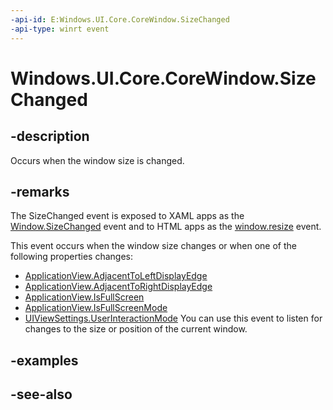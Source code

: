 ```yaml
---
-api-id: E:Windows.UI.Core.CoreWindow.SizeChanged
-api-type: winrt event
---
```


<!-- Event syntax
public event Windows.Foundation.TypedEventHandler SizeChanged<Windows.UI.Core.CoreWindow,  Windows.UI.Core.WindowSizeChangedEventArgs>
-->

# Windows.UI.Core.CoreWindow.SizeChanged

## -description
Occurs when the window size is changed.

## -remarks
The SizeChanged event is exposed to XAML apps as the [Window.SizeChanged](../windows.ui.xaml/window_sizechanged.md) event and to HTML apps as the [window.resize](https://msdn.microsoft.com/library/aa741886(v=vs.85).aspx) event.

This event occurs when the window size changes or when one of the following properties changes:


+ [ApplicationView.AdjacentToLeftDisplayEdge](../windows.ui.viewmanagement/applicationview_adjacenttoleftdisplayedge.md)
+ [ApplicationView.AdjacentToRightDisplayEdge](../windows.ui.viewmanagement/applicationview_adjacenttorightdisplayedge.md)
+ [ApplicationView.IsFullScreen](../windows.ui.viewmanagement/applicationview_isfullscreen.md)
+ [ApplicationView.IsFullScreenMode](../windows.ui.viewmanagement/applicationview_isfullscreenmode.md)
+ [UIViewSettings.UserInteractionMode](../windows.ui.viewmanagement/uiviewsettings_userinteractionmode.md)
You can use this event to listen for changes to the size or position of the current window.

## -examples

## -see-also
